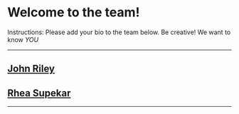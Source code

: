 # Welcome to the team!  

Instructions: Please add your bio to the team below.  Be creative!  We want to know *YOU*

-------------

## [John Riley](john-riley.md)

## [Rhea Supekar](rhea-supekar.md)</font>
---------
